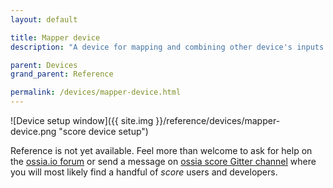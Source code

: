 ```yaml
---
layout: default

title: Mapper device
description: "A device for mapping and combining other device's inputs / outputs"

parent: Devices
grand_parent: Reference

permalink: /devices/mapper-device.html
---
```


![Device setup window]({{ site.img }}/reference/devices/mapper-device.png "score device setup")

Reference is not yet available. Feel more than welcome to ask for help on the [ossia.io forum](https://forum.ossia.io) or send a message on [ossia score Gitter channel](https://gitter.im/ossia/score) where you will most likely find a handful of *score* users and developers.